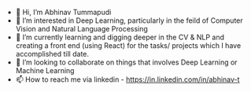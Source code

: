 - 👋 Hi, I’m Abhinav Tummapudi
- 👀 I’m interested in Deep Learning, particularly in the feild of Computer Vision and Natural Language Processing
- 🌱 I’m currently learning and digging deeper in the CV & NLP and creating a front end (using React) for the tasks/ projects which I have accomplished till date.
- 💞️ I’m looking to collaborate on things that involves Deep Learning or Machine Learning
- 📫 How to reach me via linkedin - https://in.linkedin.com/in/abhinav-t

<!---
abhinav-tummapudi/abhinav-tummapudi is a ✨ special ✨ repository because its `README.md` (this file) appears on your GitHub profile.
You can click the Preview link to take a look at your changes.
--->
